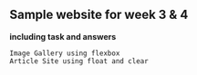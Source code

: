 ## Sample website for week 3 & 4

__including task and answers__

	Image Gallery using flexbox
	Article Site using float and clear

	
